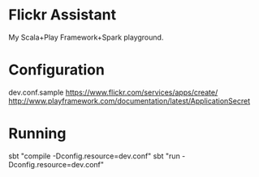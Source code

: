 Flickr Assistant
=================================
My Scala+Play Framework+Spark playground.

Configuration
==============

dev.conf.sample
https://www.flickr.com/services/apps/create/
http://www.playframework.com/documentation/latest/ApplicationSecret

Running
========
sbt "compile -Dconfig.resource=dev.conf"
sbt "run -Dconfig.resource=dev.conf"

